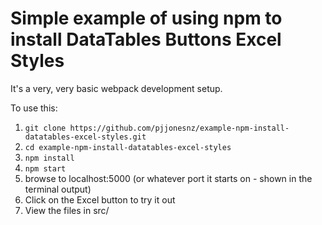 # Simple example of using npm to install DataTables Buttons Excel Styles

It's a very, very basic webpack development setup.

To use this:

1. `git clone https://github.com/pjjonesnz/example-npm-install-datatables-excel-styles.git`
2. `cd example-npm-install-datatables-excel-styles`
3. `npm install`
4. `npm start`
5. browse to localhost:5000 (or whatever port it starts on - shown in the terminal output)
6. Click on the Excel button to try it out
7. View the files in src/ 

